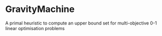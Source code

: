 # GravityMachine
A primal heuristic to compute an upper bound set for multi-objective 0-1 linear optimisation problems
